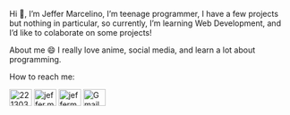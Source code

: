 <p>Hi 👋, I’m Jeffer Marcelino, I’m teenage programmer, I have a few projects but nothing in particular, so currently, I’m learning Web Development, and I’d like to colaborate on some projects!</p>

<p>About me 😄 I really love anime, social media, and learn a lot about programming.</p>

<p>How to reach me:</p>

<a href="https://pt.stackoverflow.com/users/221303/jeffer-marcelino" target="_blank" rel="external"><img align="center" src="https://cdn.jsdelivr.net/npm/simple-icons@3.0.1/icons/stackoverflow.svg" alt="221303" height="30" width="40" /></a>
<a href="https://fb.com/jeffer.marcelino.3" target="_blank" rel="external"><img align="center" src="https://cdn.jsdelivr.net/npm/simple-icons@3.0.1/icons/facebook.svg" alt="jeffer.marcelino.3" height="30" width="40" /></a>
<a href="https://instagram.com/jeffermarcelino" target="_blank" rel="external"><img align="center" src="https://cdn.jsdelivr.net/npm/simple-icons@3.0.1/icons/instagram.svg" alt="jeffermarcelino" height="30" width="40" /></a>
<a href="mailto:jeffersunde72@gmail.com" target="_blank" rel="external"><img align="center" src="https://cdn.jsdelivr.net/npm/simple-icons@v3/icons/gmail.svg" alt="Gmail" height="30" width="40" /></a>
